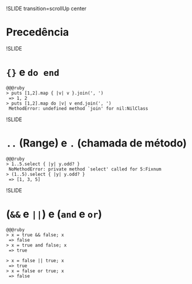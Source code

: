 !SLIDE transition=scrollUp center

# Precedência

!SLIDE

# `{}` e `do end`

    @@@ruby
    > puts [1,2].map { |v| v }.join(', ')
     => 1, 2
    > puts [1,2].map do |v| v end.join(', ')
     MethodError: undefined method `join' for nil:NilClass

!SLIDE

# `..` (Range) e `.` (chamada de método)

    @@@ruby
    > 1..5.select { |y| y.odd? }
     NoMethodError: private method `select' called for 5:Fixnum
    > (1..5).select { |y| y.odd? }
     => [1, 3, 5] 

!SLIDE

# (`&&` e `||`) e (`and` e `or`)

    @@@ruby
    > x = true && false; x
     => false
    > x = true and false; x
     => true

    > x = false || true; x
     => true
    > x = false or true; x
     => false
